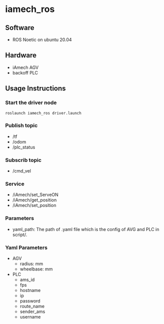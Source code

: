 # iamech_ros
## Software
+ ROS Noetic on ubuntu 20.04
## Hardware
+ iAmech AGV
+ backoff PLC
## Usage Instructions
### Start the driver node
```bash=
roslaunch iamech_ros driver.launch
```
### Publish topic
+ /tf
+ /odom
+ /plc_status
### Subscrib topic
+ /cmd_vel
### Service
+ /iAmech/set_ServeON
+ /iAmech/get_position
+ /iAmech/set_position
### Parameters
+ yaml_path: The path of .yaml file which is the config of AVG and PLC in script/.
### Yaml Parameters
+ AGV
  + radius: mm
  + wheelbase: mm
+ PLC
  + ams_id
  + fps
  + hostname
  + ip
  + password
  + route_name
  + sender_ams
  + username
